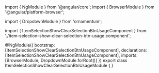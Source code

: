 import { NgModule } from '@angular/core';
import { BrowserModule } from '@angular/platform-browser';
  
import { DropdownModule } from 'ornamentum';
  
import { ItemSelectionShowClearSelectionBtnUsageComponent } from './item-selection-show-clear-selection-btn-usage.component';

@NgModule({
 bootstrap: [ItemSelectionShowClearSelectionBtnUsageComponent],
 declarations: [ItemSelectionShowClearSelectionBtnUsageComponent],
 imports: [BrowserModule, DropdownModule.forRoot()]
})
export class ItemSelectionShowClearSelectionBtnUsageModule {
}
